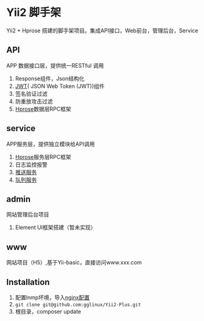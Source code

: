 Yii2  脚手架
====================
Yii2 + Hprose 搭建的脚手架项目。集成API接口，Web前台，管理后台，Service

## API
APP 数据接口层，提供统一RESTful 调用
1. Response组件，Json结构化
2. [JWT](https://tools.ietf.org/html/rfc7519)( JSON Web Token (JWT))组件 
3. 签名验证过滤
4. 防重放攻击过滤
5. [Hprose](https://github.com/hprose/hprose-php)数据层RPC框架

service
------------
APP服务层，提供独立模块给API调用
1. [Hprose](https://github.com/hprose/hprose-php)服务层RPC框架
2. 日志监控报警
3. [推送服务](doc/guide/getui.md)
4. [队列服务](doc/guide/queue.md)

admin
------------
网站管理后台项目
1. Element UI框架搭建（暂未实现）


www
------------
网站项目（H5）,基于Yii-basic，直接访问www.xxx.com

Installation
------------
1. 配置lnmp坏境，导入[nginx配置](doc/nginx_conf)
2. ``` git clone git@github.com:gglinux/Yii2-Plus.git ```
3. 根目录，composer update


